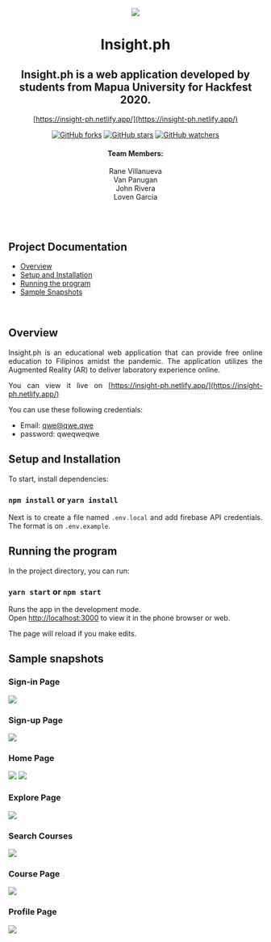 <div align="center">

![](README_IMAGES/LOGO.png)
# Insight.ph

## Insight.ph is a web application developed by students from Mapua University for Hackfest 2020.
<a>
</a>

[https://insight-ph.netlify.app/](https://insight-ph.netlify.app/)


[![GitHub forks](https://img.shields.io/github/forks/Kahit-Ano/Insight.svg?style=social&label=Fork&maxAge=2592000)](https://github.com/Kahit-Ano/Insight)
[![GitHub stars](https://img.shields.io/github/stars/Kahit-Ano/Insight.svg?style=social&label=Star&maxAge=2592000)](https://github.com/Kahit-Ano/Insight)
[![GitHub watchers](https://img.shields.io/github/watchers/Kahit-Ano/Insight.svg?style=social&label=Watch&maxAge=2592000)](https://github.com/Kahit-Ano/Insight)

#### Team Members:
Rane Villanueva<br>
Van Panugan<br>
John Rivera<br>
Loven Garcia<br>

<br>
 </div>
<br>


## Project Documentation
* [Overview](#overview)
* [Setup and Installation](#setup-and-installation)
* [Running the program](#running-the-program)
* [Sample Snapshots](#Sample-snapshots)


<br>
<div style='text-align: justify;'>

## Overview
Insight.ph is an educational web application that can provide free online education to Filipinos amidst the pandemic. The application utilizes the Augmented Reality (AR) to deliver laboratory experience online.

You can view it live on [https://insight-ph.netlify.app/](https://insight-ph.netlify.app/)

You can use these following credentials:
* Email: qwe@qwe.qwe
* password: qweqweqwe

## Setup and Installation

To start, install dependencies:

### `npm install` or `yarn install`

Next is to create a file named `.env.local` and add firebase API credentials.
The format is on `.env.example`.

## Running the program

In the project directory, you can run:

### `yarn start` or `npm start`

Runs the app in the development mode.\
Open [http://localhost:3000](http://localhost:3000) to view it in the phone browser or web.

The page will reload if you make edits.
## Sample snapshots

### Sign-in Page
![](README_IMAGES/SIGNIN.png)

### Sign-up Page
![](README_IMAGES/LOGIN.png)

### Home Page
![](README_IMAGES/HOME.png)
![](README_IMAGES/HOME_2.png)

### Explore Page
![](README_IMAGES/EXPLORE.png)

### Search Courses
![](README_IMAGES/SEARCH.png)

### Course Page
![](README_IMAGES/MAIN_COURSES.png)

### Profile Page
![](README_IMAGES/PROFILE.png)
